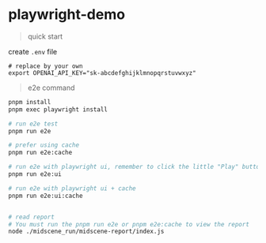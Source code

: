 # playwright-demo

> quick start

create `.env` file

```shell
# replace by your own
export OPENAI_API_KEY="sk-abcdefghijklmnopqrstuvwxyz"
```

> e2e command


```bash
pnpm install 
pnpm exec playwright install

# run e2e test
pnpm run e2e

# prefer using cache
pnpm run e2e:cache

# run e2e with playwright ui, remember to click the little "Play" button on the upper-left corner
pnpm run e2e:ui

# run e2e with playwright ui + cache
pnpm run e2e:ui:cache


# read report
# You must run the pnpm run e2e or pnpm e2e:cache to view the report
node ./midscene_run/midscene-report/index.js
```
